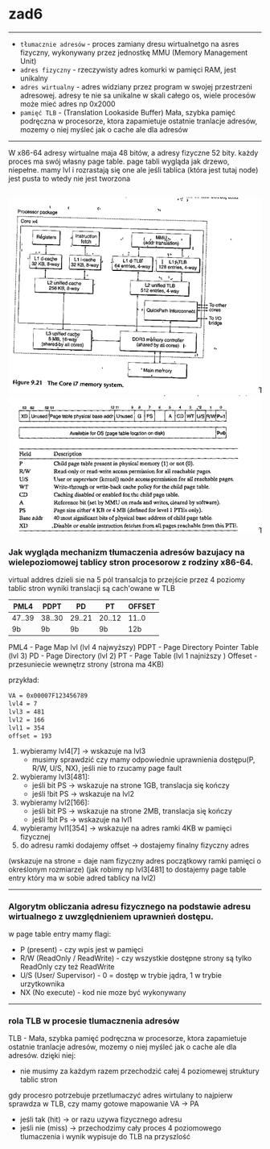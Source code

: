 # zad6

---

* `tłumacznie adresów` - proces zamiany dresu wirtualnetgo na asres fizyczny, wykonywany przez jednostkę MMU (Memory Management Unit)
* `adres fizyczny` - rzeczywisty adres komurki w pamięci RAM, jest unikalny
* `adres wirtualny` - adres widziany przez program w swojej przestrzeni adresowej. adresy te nie sa unikalne w skali całego os, wiele procesów może mieć adres np 0x2000
* `pamięć TLB` - (Translation Lookaside Buffer) Mała, szybka pamięć podręczna w procesorze, ktora zapamietuje ostatnie tranlacje adresów, mozemy o niej myśleć jak o cache ale dla adresów

--- 

W x86-64 adresy wirtualne maja 48 bitów, a adresy fizyczne 52 bity.
każdy proces ma swój własny page table.
page tabli wygląda jak drzewo, niepełne. mamy lvl i rozrastają się one ale jeśli tablica (która jest tutaj node) jest pusta to wtedy nie jest tworzona 

![image](img/procesor_package.png)
![image](img/page_table_entry.png)
---

### Jak wygląda mechanizm tłumaczenia adresów bazujacy na wielepoziomowej tablicy stron procesorow z rodziny x86-64.

virtual addres dzieli sie na 5 pól
transalcja to przejście przez 4 poziomy tablic stron
wyniki translacji są cach'owane w TLB


| PML4 | PDPT | PD | PT | OFFSET |
| --- | --- | --- | --- | --- |
| 47..39 | 38..30 | 29..21 | 20..12 | 11..0|
| 9b | 9b | 9b | 9b | 12b |

PML4 - Page Map lvl (lvl 4 najwyższy)
PDPT - Page Directory Pointer Table (lvl 3)
PD - Page Directory (lvl 2)
PT - Page Table (lvl 1 najniższy )
Offeset - przesuniecie wewnętrz strony (strona ma 4KB)

przykład: 

    VA = 0x00007F123456789
    lvl4 = 7
    lvl3 = 481
    lvl2 = 166
    lvl1 = 354
    offset = 193

1. wybieramy lvl4[7] -> wskazuje na lvl3
    - musimy sprawdzić czy mamy odpowiednie uprawnienia dostępu(P, R/W, U/S, NX), jeśli nie to rzucamy page fault
2. wybieramy lvl3[481]:
    - jeśli bit PS  -> wskazuje na strone 1GB, translacja się kończy
    - jeśli !bit PS -> wskazuje na lvl2
3. wybieramy lvl2[166]:
    - jeśli bit PS  -> wskazuje na strone 2MB, translacja się kończy
    - jeśli !bit Ps -> wskazuje na lvl1
4. wybieramy lvl1[354] -> wskazuje na adres ramki 4KB w pamięci fizycznej
5. do adresu ramki dodajemy offset -> dostajemy finalny fizyczny adres

(wskazuje na strone = daje nam fizyczny adres początkowy ramki pamięci o określonym rozmiarze)
(jak robimy np lvl3[481] to dostajemy page table entry który ma w sobie adred tablicy na lvl2)

---

### Algorytm obliczania adresu fizycznego na podstawie adresu wirtualnego z uwzględnieniem uprawnień dostępu. 

w page table entry mamy flagi: 
* P (present) - czy wpis jest w pamięci
* R/W (ReadOnly / ReadWrite) - czy wszystkie dostępne strony są tylko ReadOnly czy też ReadWrite
* U/S (User/ Supervisor) - 0 = dostęp w trybie jądra, 1 w trybie urzytkownika
* NX (No execute) - kod nie moze być wykonywany
---

### rola TLB w procesie tlumacznenia adresów

TLB - Mała, szybka pamięć podręczna w procesorze, ktora zapamietuje ostatnie tranlacje adresów, mozemy o niej myśleć jak o cache ale dla adresów. dzięki niej:
* nie musimy za każdym razem przechodzić całej 4 poziomewej struktury tablic stron

gdy procesro potrzebuje przetlumaczyć adres wirtulany to najpierw sprawdza w TLB, czy mamy gotowe mapowanie VA -> PA
-  jeśli tak (hit) -> or razu uzywa fizycznego adresu
-  jeśli nie (miss) -> przechodzimy cały proces 4 poziomowego tlumaczenia i wynik wypisuje do TLB na przyszlość 